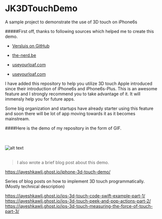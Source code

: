 # JK3DTouchDemo
A sample project to demonstrate the use of 3D touch on iPhone6s

#####First off, thanks to following sources which helped me to create this demo.

- [Versluis on GitHub](https://github.com/versluis/3D-Touch)

- [the-nerd.be](https://the-nerd.be/2015/10/06/3d-touch-peek-and-pop-tutorial/)

- [useyourloaf.com](http://useyourloaf.com/blog/3d-touch-peek-and-pop/)

- [useyourloaf.com](http://useyourloaf.com/blog/adding-3d-touch-quick-actions/)

I have added this repository to help you utilize 3D touch Apple introduced since their introduction of iPhone6s and iPhone6s-Plus.
This is an awesome feature and I strongly recommend you to take advantage of it. It will immensly help you for future apps.

Some big organization and startups have already starter using this feature and soon there will be lot of app moving
towards it as it becomes mainstream.

####Here is the demo of my repository in the form of GIF.

<br/><br/>
![alt text][3D_Touch_Demo]
<br/><br/>

> I also wrote a brief blog post about this demo.

  https://jayeshkawli.ghost.io/iphone-3d-touch-demo/
  
  Series of blog posts on how to implement 3D touch programmatically. (Mostly technical description)
  
  https://jayeshkawli.ghost.io/ios-3d-touch-code-swift-example-part-1/
  https://jayeshkawli.ghost.io/ios-3d-touch-peek-and-pop-actions-part-2/
  https://jayeshkawli.ghost.io/ios-3d-touch-measuring-the-force-of-touch-part-3/
  
  
[3D_Touch_Demo]: https://github.com/jayesh15111988/JK3DTouchDemo/blob/master/Demo/3DTouch_Demo.gif "Demo of 3D touch on simulator implemendted using swift and iPhone6s simulator running on iOS 9.1"


